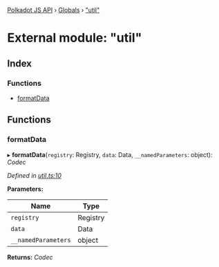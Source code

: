 [Polkadot JS API](../README.md) › [Globals](../globals.md) › ["util"](_util_.md)

# External module: "util"

## Index

### Functions

* [formatData](_util_.md#formatdata)

## Functions

###  formatData

▸ **formatData**(`registry`: Registry, `data`: Data, `__namedParameters`: object): *Codec*

*Defined in [util.ts:10](https://github.com/polkadot-js/api/blob/db59fbff25/packages/api-contract/src/util.ts#L10)*

**Parameters:**

Name | Type |
------ | ------ |
`registry` | Registry |
`data` | Data |
`__namedParameters` | object |

**Returns:** *Codec*
